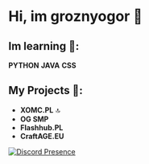 # Hi, im groznyogor 🙋

## Im learning 📕:
**PYTHON** **JAVA** **CSS**

## My Projects 💚:
- **XOMC.PL** 🔝
- **OG SMP**
- **Flashhub.PL**
- **CraftAGE.EU**

[![Discord Presence](https://lanyard.cnrad.dev/api/1172179309750919168)](https://discord.com/users/1172179309750919168)
